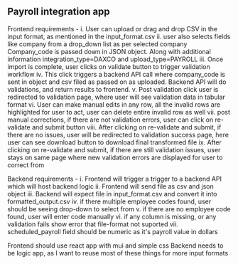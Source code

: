 ## Payroll integration app

Frontend requirements  -
   i. User can upload or drag and drop CSV in the input format, as mentioned in the input_format.csv
   ii. user also selects fields like company from a drop_down list as per selected company Company_code is passed down in JSON object. Along with additional information integration_type=DAXCO and upload_type=PAYROLL
   iii. Once import is complete, user clicks on validate button to trigger validation workflow
   iv. This click triggers a backend API call where company_code is sent in object and csv filed as passed on as uploaded. Backend API will do validations, and return results to frontend.
   v. Post validation click user is redirected to validation page, where user will see validation data in tabular format
   vi. User can make manual edits in any row, all the invalid rows are highlighted for user to act, user can delete entire invalid row as well
   vii. post manual corrections, if there are not validation errors, user can click on re-validate and submit button
   viii. After clicking on re-validate and submit, if there are no issues, user will be redirected to validation success page, here user can see download button to download final transformed file
   ix. After clicking on re-validate and submit, if there are still validation issues, user stays on same page where new validation errors are displayed for user to correct from

Backend requirements - 
   i. Frontend will trigger a trigger to a backend API which will host backend logic
   ii. Frontend will send file as csv and json object
   iii. Backend will expect file in input_format.csv and convert it into formatted_output.csv
   iv. if there multiple employee codes found, user should be seeing drop-down to select from
   v. if there are no employee code found, user will enter code manually
   vi. if any column is missing, or any validation fails show error that file-format not suported
   vii. scheduled_payroll field should be numeric as it's payroll value in dollars

Frontend should use react app with mui and simple css
Backend needs to be logic app, as I want to reuse most of these things for more input formats
